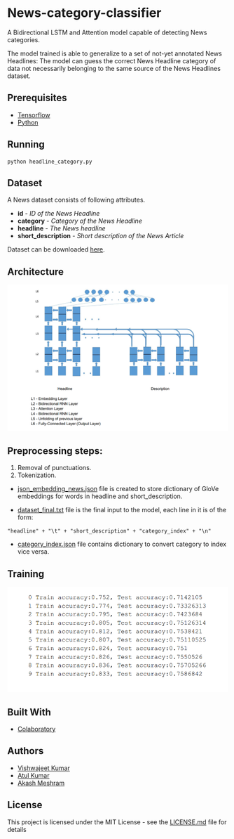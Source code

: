 # News-category-classifier

A Bidirectional LSTM and Attention model capable of detecting News categories.

The model trained is able to generalize to a set of not-yet annotated News Headlines: The model can guess the correct News Headline category of data not necessarily belonging to the same source of the News Headlines dataset.

## Prerequisites

* [Tensorflow](https://www.tensorflow.org/)
* [Python](https://www.python.org/)

## Running
```
python headline_category.py
```

## Dataset

A News dataset consists of following attributes.
* **id** - *ID of the News Headline*
* **category** - *Category of the News Headline*
* **headline** - *The News headline*
* **short_description** - *Short description of the News Article*

Dataset can be downloaded [here](https://www.kaggle.com/rmisra/news-category-dataset#News_Category_Dataset_v2.json).

## Architecture
![](./model.png)

## Preprocessing steps:

1. Removal of punctuations.
2. Tokenization.

* [json_embedding_news.json](./json_embedding_news.json) file is created to store dictionary of GloVe embeddings for words in headline and short_description.

* [dataset_final.txt](./dataset_final.txt) file is the final input to the model, each line in it is of the form:
```
"headline" + "\t" + "short_description" + "category_index" + "\n"
```
* [category_index.json](./category_index.json) file contains dictionary to convert category to index vice versa.

## Training
![](./training_snapshot.png)

## Built With

* [Colaboratory](https://colab.research.google.com/)

## Authors

*  [Vishwajeet Kumar](https://github.com/vishwajeetkr)
*  [Atul Kumar](https://github.com/atkatul)
*  [Akash Meshram](https://github.com/akashmeshram)

## License

This project is licensed under the MIT License - see the [LICENSE.md](LICENSE.md) file for details

